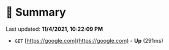 # 📖 Summary
Last updated: **11/4/2021, 10:22:09 PM**

- `GET` [https://google.com](https://google.com) - **Up** (291ms)

